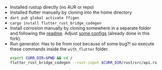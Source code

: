 - Installed rustup directly (no AUR or repo)
- Installed flutter manually by cloning into the home directory
- `dart pub global activate ffigen`
- `cargo install flutter_rust_bridge_codegen`
- Install corrosion manually by cloning somewhere in a separate folder and following the [readme](https://github.com/corrosion-rs/corrosion#installation). Adjust [some configs](https://cjycode.com/flutter_rust_bridge/template/setup_desktop.html) (already done in this fork).
- Run generator. Has to be from root because of some bug?! so execute these commands inside the `with_flutter` folder.
  ```bash
  export CURR_DIR=$PWD && cd /
  flutter_rust_bridge_codegen --rust-input $CURR_DIR/rust/src/api.rs --dart-output $CURR_DIR/lib/bridge_generated.dart --c-output $CURR_DIR/ios/Runner/bridge_generated.h && cd $CURR_DIR
  ```

